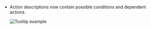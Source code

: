 - Action descriptions now contain possible conditions and dependent actions.

  ![Tooltip example](https://raw.githubusercontent.com/udondan/iam-floyd/main/docs/v0.29.0-tooltip.png "Tooltip example")
